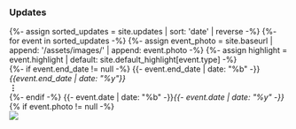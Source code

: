 
<h3 class="updates-small-caps"><i style="font-size:0.9em;" class="fa fa-fw fa-user-clock"></i> Updates</h3>

<div class='events'>
{%- assign sorted_updates = site.updates | sort: 'date' | reverse -%}
{%- for event in sorted_updates -%}
    {%- assign event_photo = site.baseurl | append: '/assets/images/' | append: event.photo -%}
    {%- assign highlight = event.highlight | default: site.default_highlight[event.type] -%}
    <div class='pure-g event type-{{- event.type -}}'>
        <div class='pure-u-1-8 pure-u-sm-1-12 event-date'>
            {%- if event.end_date != null -%}
                {{- event.end_date | date: "%b" -}}<i>{{event.end_date | date: "%y"}}</i><br><b>&vellip;</b><br>
            {%- endif -%}
            {{- event.date | date: "%b" -}}<i>{{- event.date | date: "%y" -}}</i>
        </div>
        <div class='pure-u-1-12 event-icon color-faded {% if highlight -%} color-{{- highlight -}} {%- endif %}'>
          <i class='fas fa-fw fa-{{ event.icon | default: site.default_icon[event.type] }}'></i>
        </div>
        <div class='pure-u-19-24 pure-u-sm-5-6 event-description'>
            {% if event.photo != null -%}
                <div class='visible-at-medium float-right-medium' style='height:100%'>
                <a class='photo-box' href='{{event_photo}}'><img src='{{event_photo}}'/></a>
                </div>
            {%- endif %}
            <span class='heading'>{%- include text_process.md data=event.headline -%}</span>
            {% if event.location != null -%}<div class='event-location'>(&hairsp;{{- event.location -}}&hairsp;)</div>{%- endif %}
            <p>
            {% include text_process.md data=event.content %}
            {% if event.photo != null -%}
            <br>
            <a class='hidden-at-medium' href='{{event_photo}}'><img src='{{event_photo}}'/></a>
            {%- endif %}
        </p>
        </div>
    </div>
   
{%- endfor %}
</div>